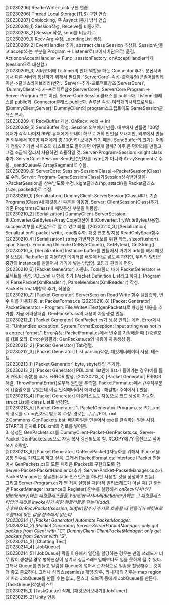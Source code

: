 
[20230206] ReaderWriterLock 구현 연습  
[20230206] Thread Local Storage(TLS) 구현 연습  
[20230207] Onblocking, 즉 Async비동기 방식 연습  
[20230208_1] Session작성, Receive를 비동기로.  
[20230208_2] Session작성, send를 비동기로.  
[20230209_1] Recv Arg 수정, _pendingList 생성.  
[20230209_2] EventHandler 추가, abstract class Session 추상화.  Session만들고 accept하는 부분을 Program -> Listener로(코어서버단으로) 옮김. Action<Socket>onAcceptHandler -> Func<Session> _sessionFactory. 
onAcceptHandler삭제(session으로 대신함.)  
[20230209_3] 서버코어에 Listener의 반대 역할을 하는 Connector 추가. 분산서버에서 다른 서버와 통신하기 위해서 필요함. 'ServerCore'-속성-출력유형(콘솔어플리케이션->클래스라이브러리)변경. 'Server'-추가-프로젝트참조(ServerCore)', 'DummyClient'-추가-프로젝트참조(ServerCore).
ServerCore Program -> Server Program 코드 이전. ServerCore Session클래스를 public화. Listener클래스를 public화. Connector클래스 public화. 솔루션 속성-여러개의시작프로젝트-(DummyClient,Server). DummyClient의 program스크립트에도 GameSession클래스 복사.  
[20230209_4] RecvBuffer 개선.  OnRecv: void -> int  
[20230209_5] SendBuffer 작성.  Session 외부에서 만듬. 내부에서 만들면 100명 유저가 각각 나머지 99명 유저에게 보내야 하므로 거의 만번을 보내지만, 외부에서 만들면 외부에서 100명 유저에게 총 100번만 보내면 되기 때문. SendBuffer의 크기는 어떻게 정할까? 가변 사이즈의 리스트라도 들어가면 어떻게 할까? 
아주 큰 덩어리를 만들고, 그걸 조금씩 잘라서 사용하면 효율적일 것. 
Server-Program-Session: knight class 추가. ServerCore-Session-Send인풋인자를 byte[]가 아니라 ArraySegment<byte>로 수정. _sendQueue도 ArraySegment<byte>로 수정.  
[20230209_6] ServerCore: Session-Session(Class)->PacketSession(Class)로 수정. Server: Program-GameSession(Class)가Session상속받던것을->PacketSession을 상속받도록 수정. kight클래스{hp, attack}을 Packet클래스{size, packetId}로 수정.   
[20230210_1] [Serialization] DummyClient: ServerSession(Class)추가. 기존 Programs(Class)내 패킷통신 부분을 이동함. Server: ClientSession(Class)추가. 기존 Programs(Class)내 패킷통신 부분을 이동함.  
[20230210_2] [Serialization] DummyClient-ServerSession: BitConverter.GetBytes+Array.Copy대신에 BitConverter.TryWriteBytes사용함. success여부를 리턴값으로 알 수 있고 빠름.
[20230210_3] [Serialization] Serialization의 packet write, read함수화. 패킷 변조 방지용 ReadOnlySpan<byte>함수.  
[20230210_4] [Serialization] string 가변적인 정보를 위한 작업. sizeof(ushort). span.Slice(). Encoding.Unicode.GetByteCount(), GetBytes(), GetString().  
[20230210_5] [Serialization] Instance buffer를 만들어서 거기에 add를 해서 패킷을 보냈음. flatbuffer를 이용하면 데이터를 배열에 바로 넣도록 하지만, 우리의 방법은 중간의 Instance를 만들어서 거기에 넣는 방법임. 코딩과 관리에 편함.  
[20230210_6] [Packet Generator] 자동화.   Tools폴더 내에 PacketGenerator 프로젝트를 생성. PDL.xml 새항목 추가.(Packet Definition List라고 하자.). Program에 ParsePacket(XmlReader r), ParseMembers(XmlReader r) 작성. PacketFormat새항목 추가, 작성중.  
[20230210_7] [Packet Generator] ServerSession Read Write 함수 템플릿화, 변수 이름 자동화 중. at PacketFormat.cs
[20230210_8] [Packet Generator] PacketGenerator - Program: File.WriteAllText(genPackets)로 파싱한 내용을 추가함. 지금 에러상태임. GenPackets.cs의 내용이 자동생성 안됨.  
[20230212_1] [Packet Generator] GenPacket.cs가 생성 안되는 에러. Error메시지: "Unhandled exception. System.FormatException: Input string was not in a correct format.". Error슈팅: PacketFormat.cs에서 변수를 지정해줄 때 {}중괄호를 {]로 오타. Error슈팅결과: GenPackets.cs의 내용이 자동생성 됨.  
[20230212_2] [Packet Generator] Tab정렬.  
[20230212_3] [Packet Generator] List parsing작성, 패킷제너레이터 사용, 테스트.  
[20230213_1] [Packet Generator] byte, sbyte타입 추가함.  
[20230213_2] [Packet Generator] PDL.xml: list안에 list가 들어가는 경우(예를 들어 캐릭터 속성)를 추가. ERROR 발생.
[20230213_3] [Packet Generator] ERROR 해결. ThrowFormatError()로부터 원인을 추측함. PacketFormat.cs에서 //주석부분에 {}중괄호를 넣었는데 이걸 인식해버려서 에러났음.. 해결법: 주석에서 { 뺐음.  
[20230213_4] [Packet Generator] 이중리스트도 자동으로 코드 생성이 가능함. struct List를 class List로 변경함.   
[20230213_5] [Packet Generator] 1. PacketGenerator-Program.cs: PDL.xml의 경로를 string인자로 받도록 수정. 경로는 ../../../PDL.xml.  
2.Commons-GenPackets.bat: 배치파일을 만들어서 exe를 클릭하는 일을 시킴. START의 인자로 PDL.xml의 경로를 넣어줌.  
3. 생성된 GenPackets.cs를 DummyClient-Packet-GenPackets.cs, Server-Packet-GenPackets.cs으로 자동 복사 갱신되도록 함. XCOPY에 /Y 옵션으로 덮어쓰기 허락함.  
[20230213_6] [Packet Generator] OnRecvPacket()자동화를 위해서 IPacket을 공통 인수로 가지도록 하고 싶음. 그래서 PacketFormat.cs: interface IPacket 만들어서 GenPackets.cs의 모든 패킷은 IPacket로 구현되도록 함.  
Server-Packet-PacketHandler.cs추가, Server-Packet-PacketManager.cs추가. PacketManager는 싱글톤(static 인스턴스를 하나만 사용할 것을 상정하고 만듬).  
그리고 Server-Program.cs가 맨 처음 실행될 때(아직 멀티쓰레드가 아닐 때) 단 한번만 PacketManager Instance의 Register()함수를 실행해서 _onRecv딕셔너리(dictionary)에는 패킷클래스들을, _handler딕셔너리(dictionary)에는 그 패킷클래스 타입의 패킷을 invoke하기 위한 핸들러들을 담는다(add).  
추후에 OnRecvPacket(session, buffer)함수가 수시로 호출될 때 핸들러가 패킷프로토콜ID에 맞는 값을 참조해서 읽는다.  
[20230214_1] [Packet Generator] Automate PacketManager.  
[20230214_2] [Packet Generator] Server-ServerPacketManager: only get packets from Client with "C_". DummyClient-ClientPacketManager: only get packets from Server with "S_".  
[20230214_3] [Chatting Test]  
[20230214_4] [JobQueue]  
[20230214_5] [JobQueue] 락을 이용해서 일감을 할당하는 경우는 만일 쓰레드가 너무 많이 생성될 경우 병목현상이 생겨서 싱글쓰레드일때보다도 일을 못하게 될 수 있다. 그래서 Queue를 만들고 일감을 Queue에 넣어서 순차적으로 일감을 할당해주는 것이 더 좋고 중요하다.  그러나 심리스seamless 게임(와우, 리니지)의 경우는 map region에 따라 JobQueue를 만들 수는 없고, 몬스터, 오브젝 등에게 JobQueue를 만든다.  [TaskQueue]작성,테스트  
[20230215_1] [TaskQueue] 삭제, [패킷모아보내기][JobTimer]  
[20230215_2] Unity 연동  






